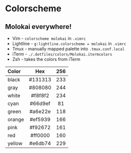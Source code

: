 # Colorscheme

## Molokai everywhere!
- Vim - `colorscheme molokai` in `.vimrc`
- Lightline - `g:lightline.colorscheme = molokai` in `.vimrc`
- Tmux - manually mapped palette into `.tmux.conf.local`
- iTerm - `./.dotfiles/colors/Molokai.itermcolors`
- Zsh - takes the colors from iTerm

Color  | Hex     | 256
:----- | :-----: | :-:
black  | #131313 | 233
gray   | #808080 | 244
white  | #f8f8f2 | 234
cyan   | #66d9ef | 81
green  | #a6e22e | 118
orange | #ef5939 | 166
pink   | #f92672 | 161
red    | #ff0000 | 160
yellow | #e6db74 | 229



